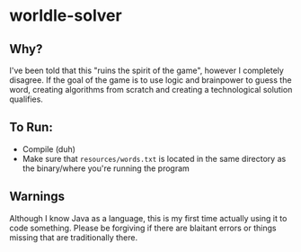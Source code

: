 # worldle-solver

## Why?
I've been told that this "ruins the spirit of the game", however I completely disagree. If the goal of the game is to use logic and brainpower to guess the word, creating algorithms from scratch and creating a technological solution qualifies.

## To Run:
- Compile (duh)
- Make sure that `resources/words.txt` is located in the same directory as the binary/where you're running the program

## Warnings
Although I know Java as a language, this is my first time actually using it to code something. Please be forgiving if there are blaitant errors or things missing that are traditionally there.